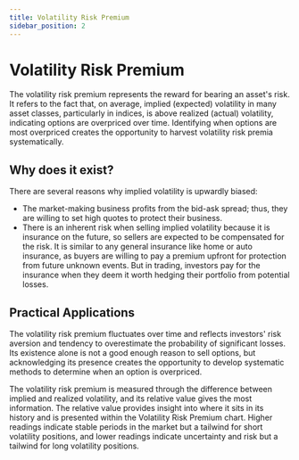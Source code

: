```yaml
---
title: Volatility Risk Premium
sidebar_position: 2
---
```


# Volatility Risk Premium

The volatility risk premium represents the reward for bearing an asset's risk. It refers to the fact that, on average, implied (expected) volatility in many asset classes, particularly in indices, is above realized (actual) volatility, indicating options are overpriced over time. Identifying when options are most overpriced creates the opportunity to harvest volatility risk premia systematically.

## Why does it exist?

There are several reasons why implied volatility is upwardly biased:

- The market-making business profits from the bid-ask spread; thus, they are willing to set high quotes to protect their business.
- There is an inherent risk when selling implied volatility because it is insurance on the future, so sellers are expected to be compensated for the risk. It is similar to any general insurance like home or auto insurance, as buyers are willing to pay a premium upfront for protection from future unknown events. But in trading, investors pay for the insurance when they deem it worth hedging their portfolio from potential losses.

## Practical Applications

The volatility risk premium fluctuates over time and reflects investors' risk aversion and tendency to overestimate the probability of significant losses. Its existence alone is not a good enough reason to sell options, but acknowledging its presence creates the opportunity to develop systematic methods to determine when an option is overpriced.

The volatility risk premium is measured through the difference between implied and realized volatility, and its relative value gives the most information. The relative value provides insight into where it sits in its history and is presented within the Volatility Risk Premium chart. Higher readings indicate stable periods in the market but a tailwind for short volatility positions, and lower readings indicate uncertainty and risk but a tailwind for long volatility positions.
